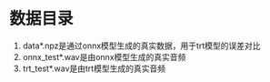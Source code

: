 # 数据目录

1. data*.npz是通过onnx模型生成的真实数据，用于trt模型的误差对比
2. onnx_test*.wav是由onnx模型生成的真实音频
3. trt_test*.wav是由trt模型生成的真实音频